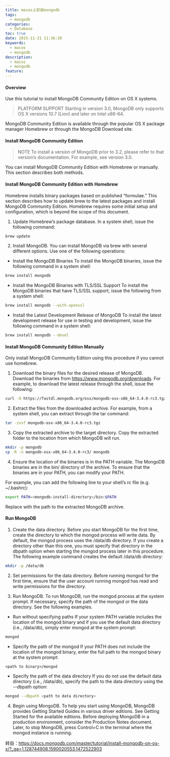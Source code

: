 ```yaml
---
title: macos上安装mongodb
tags:
  - mongodb
categories:
  - Database
toc: true
date: 2015-11-21 11:36:20
keywords:
  - macos
  - mongodb
description:
  - macos
  - mongodb
feature:
---
```


#### Overview

Use this tutorial to install MongoDB Community Edition on OS X systems.

>PLATFORM SUPPORT
Starting in version 3.0, MongoDB only supports OS X versions 10.7 (Lion) and later on Intel x86-64.

MongoDB Community Edition is available through the popular OS X package manager Homebrew or through the MongoDB Download site.

#### Install MongoDB Community Edition

>NOTE
To install a version of MongoDB prior to 3.2, please refer to that version’s documentation. For example, see version 3.0.

You can install MongoDB Community Edition with Homebrew or manually. This section describes both methods.
<!-- more -->

#### Install MongoDB Community Edition with Homebrew

Homebrew installs binary packages based on published “formulae.” This section describes how to update brew to the latest packages and install MongoDB Community Edition. Homebrew requires some initial setup and configuration, which is beyond the scope of this document.

1. Update Homebrew’s package database.
In a system shell, issue the following command:
``` bash
brew update
```
2. Install MongoDB.
You can install MongoDB via brew with several different options. Use one of the following operations:

* Install the MongoDB Binaries
To install the MongoDB binaries, issue the following command in a system shell:
``` bash
brew install mongodb
```
* Install the MongoDB Binaries with TLS/SSL Support
To install the MongoDB binaries that have TLS/SSL support, issue the following from a system shell:
``` bash
brew install mongodb --with-openssl
```
* Install the Latest Development Release of MongoDB
To install the latest development release for use in testing and development, issue the following command in a system shell:
``` bash
brew install mongodb --devel
```
#### Install MongoDB Community Edition Manually

Only install MongoDB Community Edition using this procedure if you cannot use homebrew.

1. Download the binary files for the desired release of MongoDB.
Download the binaries from https://www.mongodb.org/downloads.
For example, to download the latest release through the shell, issue the following:
``` bash
curl -O https://fastdl.mongodb.org/osx/mongodb-osx-x86_64-3.4.0-rc3.tgz
```
2. Extract the files from the downloaded archive.
For example, from a system shell, you can extract through the tar command:
``` bash
tar -zxvf mongodb-osx-x86_64-3.4.0-rc3.tgz
```
3. Copy the extracted archive to the target directory.
Copy the extracted folder to the location from which MongoDB will run.
``` bash
mkdir -p mongodb
cp -R -n mongodb-osx-x86_64-3.4.0-rc3/ mongodb
```
4. Ensure the location of the binaries is in the PATH variable.
The MongoDB binaries are in the bin/ directory of the archive. To ensure that the binaries are in your PATH, you can modify your PATH.

For example, you can add the following line to your shell’s rc file (e.g. ~/.bashrc):
``` bash
export PATH=<mongodb-install-directory>/bin:$PATH
```
Replace <mongodb-install-directory> with the path to the extracted MongoDB archive.

#### Run MongoDB

1. Create the data directory.
Before you start MongoDB for the first time, create the directory to which the mongod process will write data. By default, the mongod process uses the /data/db directory. If you create a directory other than this one, you must specify that directory in the dbpath option when starting the mongod process later in this procedure.
The following example command creates the default /data/db directory:
``` bash
mkdir -p /data/db
```
2. Set permissions for the data directory.
Before running mongod for the first time, ensure that the user account running mongod has read and write permissions for the directory.

3. Run MongoDB.
To run MongoDB, run the mongod process at the system prompt. If necessary, specify the path of the mongod or the data directory. See the following examples.
  - Run without specifying paths
  If your system PATH variable includes the location of the mongod binary and if you use the default data directory (i.e., /data/db), simply enter mongod at the system prompt:
  ``` bash
  mongod
  ```
  - Specify the path of the mongod
  If your PATH does not include the location of the mongod binary, enter the full path to the mongod binary at the system prompt:
  ```
  <path to binary>/mongod
  ```
  - Specify the path of the data directory
  If you do not use the default data directory (i.e., /data/db), specify the path to the data directory using the --dbpath option:
  ``` bash
  mongod --dbpath <path to data directory>
  ```

4. Begin using MongoDB.
To help you start using MongoDB, MongoDB provides Getting Started Guides in various driver editions. See Getting Started for the available editions.
Before deploying MongoDB in a production environment, consider the Production Notes document.
Later, to stop MongoDB, press Control+C in the terminal where the mongod instance is running.

转自：https://docs.mongodb.com/master/tutorial/install-mongodb-on-os-x/?_ga=1.128744908.1590020553.1472522903

